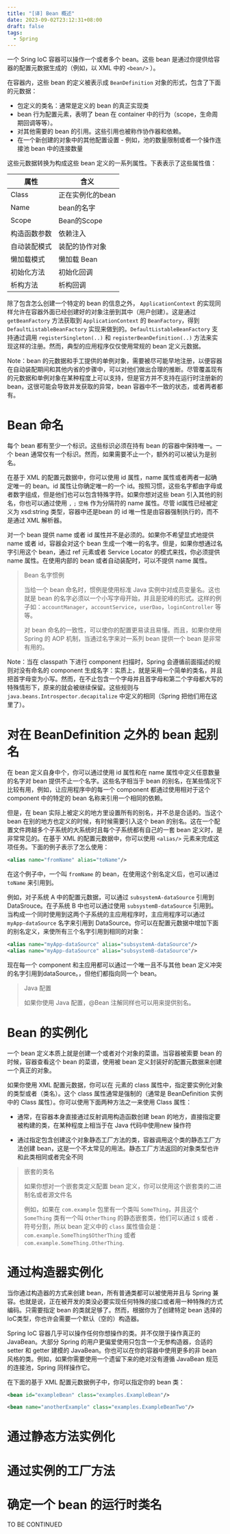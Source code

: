 ```yaml
---
title: "[译] Bean 概述"
date: 2023-09-02T23:12:31+08:00
draft: false
tags:
  - Spring
---
```


一个 Sring IoC 容器可以操作一个或者多个 bean。这些 bean 是通过你提供给容器的配置元数据生成的（例如，以 XML 中的 `<bean/>` ）。

在容器内，这些 bean 的定义被表示成 `BeanDefinition` 对象的形式，包含了下面的元数据：

- 包定义的类名：通常是定义的 bean 的真正实现类
- bean 行为配置元素，表明了 bean 在 container 中的行为（scope，生命周期回调等等）。
- 对其他需要的 bean 的引用。这些引用也被称作协作器和依赖。
- 在一个新创建的对象中的其他配置设置 - 例如，池的数量限制或者一个操作连接池 bean 中的连接数量

这些元数据转换为构成这些 bean 定义的一系列属性。下表表示了这些属性值：

|属性|含义|
| ----------- | ----------- |
|Class|正在实例化的bean| 
|Name|bean的名字|
|Scope|Bean的Scope|
|构造函数参数|依赖注入|
|自动装配模式|装配的协作对象|
|懒加载模式|懒加载 Bean|
|初始化方法|初始化回调|
|析构方法|析构回调|

除了包含怎么创建一个特定的 bean 的信息之外， `ApplicationContext` 的实现同样允许在容器外面已经创建好的对象注册到其中（用户创建）。这是通过 `getBeanFactory` 方法获取到 `ApplicationContext` 的 `BeanFactory`，得到 `DefaultListableBeanFactory` 实现来做到的。`DefaultListableBeanFactory` 支持通过调用 `registerSingleton(..)`  和 `registerBeanDefinition(..)` 方法来实现这样的注册。然而，典型的应用程序仅仅使用常规的 bean 定义元数据。

Note：bean 的元数据和手工提供的单例对象，需要被尽可能早地注册，以便容器在自动装配期间和其他内省的步骤中，可以对他们做出合理的推断。尽管覆盖现有的元数据和单例对象在某种程度上可以支持，但是官方并不支持在运行时注册新的 bean，这很可能会导致并发获取的异常，bean 容器中不一致的状态，或者两者都有。


# Bean 命名

每个 bean 都有至少一个标识。这些标识必须在持有 bean 的容器中保持唯一。一个 bean 通常仅有一个标识。然而，如果需要不止一个，额外的可以被认为是别名。

在基于 XML 的配置元数据中，你可以使用 id 属性，name 属性或者两者一起确定唯一的 bean。id 属性让你确定唯一的一个 id。按照习惯，这些名字都由字母或者数字组成，但是他们也可以包含特殊字符。如果你想对这些 bean 引入其他的别名，你也可以通过使用 `,` `;` `空格` 作为分隔符的 name 属性。尽管 id属性已经被定义为 xsd:string 类型，容器中还是bean 的 id 唯一性是由容器强制执行的，而不是通过 XML 解析器。

对一个 bean 提供 name 或者 id 属性并不是必须的。如果你不希望显式地提供 name 或者 id，容器会对这个 bean 生成一个唯一的名字。但是，如果你想通过名字引用这个 bean，通过 ref 元素或者 Service Locator 的模式来找，你必须提供 name 属性。在使用内部的 bean 或者自动装配时，可以不提供 name 属性。

> Bean 名字惯例
>
> 当给一个 bean 命名时，惯例是使用标准 Java 实例中对成员变量名。这也就是 bean 的名字必须以一个小写字母开始，并且是驼峰的形式。这样的例子如：`accountManager`，`accountService`，`userDao`，`loginController` 等等。
>
> 对 bean 命名的一致性，可以使你的配置更易读且易懂。而且，如果你使用 Spring 的 AOP 机制，当通过名字来对一系列 bean 提供一个 bean 是非常有用的。

Note：当在 classpath 下进行 component 扫描时，Spring 会遵循前面描述的规则对没有命名的 component 生成名字：实质上，就是采用一个简单的类名，并且把首字母变为小写。然而，在不止包含一个字母并且首字母和第二个字母都大写的特殊情形下，原来的就会被继续保留。这些规则与 `java.beans.Introspector.decapitalize` 中定义的相同（Spring 把他们用在这里了）。


# 对在 BeanDefinition 之外的 bean 起别名

在 bean 定义自身中个，你可以通过使用 id 属性和在 name 属性中定义任意数量的名字对 bean 提供不止一个名字。这些名字相当于 bean 的别名，在某些情况下比较有用，例如，让应用程序中的每一个 component 都通过使用相对于这个 component 中的特定的 bean 名称来引用一个相同的依赖。

但是，在 bean 实际上被定义的地方里设置所有的别名，并不总是合适的。当这个 bean 在别的地方也定义的时候，有时候需要引入这个 bean 的别名。这在一个配置文件跨越多个子系统的大系统时且每个子系统都有自己的一套 bean 定义时，是非常常见的。在基于 XML 的配置元数据中，你可以使用 `<alias/>` 元素来完成这项任务。下面的例子表示了怎么使用：

```XML
<alias name="fromName" alias="toName"/>
```

在这个例子中，一个叫 `fromName` 的 bean，在使用这个别名定义后，也可以通过 `toName` 来引用到。

例如，对子系统 A 中的配置元数据，可以通过 `subsystemA-dataSource` 引用到 DataSrouce。在子系统 B 中也可以通过使用 `subsystemB-dataSource` 引用到。当构成一个同时使用到这两个子系统的主应用程序时，主应用程序可以通过 `myApp-dataSource` 名字来引用到 DataSource。你可以在配置元数据中增加下面的别名定义，来使所有三个名字引用到相同的对象：


```XML
<alias name="myApp-dataSource" alias="subsystemA-dataSource"/>
<alias name="myApp-dataSource" alias="subsystemB-dataSource"/>
```

现在每一个 component 和主应用都可以通过一个唯一且不与其他 bean 定义冲突的名字引用到dataSource。，但他们都指向同一个 bean。


> Java 配置
>
> 如果你使用 Java 配置，@Bean 注解同样也可以用来提供别名。

# Bean 的实例化

一个 bean 定义本质上就是创建一个或者对个对象的菜谱。当容器被索要 bean 的时候，容器查看这个 bean 的菜谱，使用被 bean 定义封装好的配置元数据来创建一个真正的对象。

如果你使用 XML 配置元数据，你可以在 <bean/> 元素的 class 属性中，指定要实例化对象的类型或者（类名）。这个 class 属性通常是强制的（通常是 BeanDefinition 实例中的 Class 属性）。你可以使用下面两种方法之一来使用 Class 属性：

- 通常，在容器本身直接通过反射调用构造函数创建 bean 的地方，直接指定要被构建的类，在某种程度上相当于在 Java 代码中使用new 操作符

- 通过指定包含创建这个对象静态工厂方法的类，容器调用这个类的静态工厂方法创建 bean，这是一个不太常见的用法。静态工厂方法返回的对象类型也许和此类相同或者完全不同

> 嵌套的类名
>
> 如果你想对一个嵌套类定义配置 bean 定义，你可以使用这个嵌套类的二进制名或者源文件名
>
> 例如，如果在 `com.example` 包里有一个类叫 `SomeThing`，并且这个 `SomeThing` 类有一个叫 `OtherThing` 的静态嵌套类，他们可以通过 `$` 或者 `.` 符号分割，所以 bean 定义中的 `class` 属性值会是：`com.example.SomeThing$OtherThing` 或者 `com.example.SomeThing.OtherThing`.

# 通过构造器实例化

当你通过构造器的方式来创建 bean，所有普通类都可以被使用并且与 Spring 兼容。也就是说，正在被开发的类没必要实现任何特殊的接口或者用一种特殊的方式编码。只需要指定 bean 的类就足够了。然而，根据你为了创建特定 bean 选择的 IoC类型，你也许会需要一个默认（空的）构造器。

Spring IoC 容器几乎可以操作任何你想操作的类。并不仅限于操作真正的 JavaBean。大部分 Spring 的用户更偏爱使用只包含一个无参构造器，合适的 setter 和 getter 建模的 JavaBean。你也可以在你的容器中使用更多的非 bean 风格的类。例如，如果你需要使用一个遗留下来的绝对没有遵循  JavaBean 规范的连接池，Spring 同样操作它。

在下面的基于 XML 配置元数据例子中，你可以指定你的 bean 类：

```XML
<bean id="exampleBean" class="examples.ExampleBean"/>

<bean name="anotherExample" class="examples.ExampleBeanTwo"/>

```






# 通过静态方法实例化


# 通过实例的工厂方法


# 确定一个 bean 的运行时类名





TO BE CONTINUED